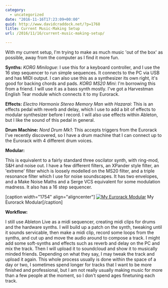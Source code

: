 ```yaml
---
category:
  - uncategorized
date: "2016-11-16T17:23:09+00:00"
guid: http://www.davidcraddock.net/?p=1768
title: Current Music-Making Setup
url: /2016/11/16/current-music-making-setup/

---
```

With my current setup, I'm trying to make as much music 'out of the box' as possible, away from the computer as I find it more fun.

**Synths:** _KORG Minilogue_: I use this for a keyboard controller, and I use the 16 step sequencer to run simple sequences. It connects to the PC via USB and has MIDI output. I can also use this as a synthesizer its own right, it's good for backing chords and pads.
_KORG MS20 Mini_: I'm borrowing this from a friend. I will use it as a bass synth mostly. I've got a Harvestman English Tear module which connects it to my Eurorack.

**Effects:** _Electro Harmonix Stereo Memory Man with Hazarai_: This is an effects pedal with reverb and delay, which I use to add a bit of effects to modular synthesizer before I record. I will also use effects within Ableton, but I like the sound of this pedal in general.

**Drum Machine:** _Nord Drum Mk1_: This accepts triggers from the Eurorack I've recently discovered, so I have a drum machine that I can connect up to the Eurorack with 4 different drum voices.

**Modular:**

This is equivalent to a fairly standard three oscilator synth, with ring-mod, S&H and noise out. I have a few different filters, an XPander style filter, an 'extreme' filter which is loosely modelled on the MS20 filter, and a triple resonance filter which I use for noise soundscapes. It has two envelopes, and a Make Noise Maths and a Serge VCS equivalent for some modulation madness. It also has a 16 step sequencer.

\[caption width="1754" align="aligncenter"\] [![My Eurorack Modular](https://cdn.modulargrid.net/img/racks/modulargrid_350623.jpg)](https://cdn.modulargrid.net/img/racks/modulargrid_350623.jpg) My Eurorack Modular\[/caption\]

**Workflow:**

I still use Ableton Live as a midi sequencer, creating midi clips for drums and the hardware synths. I will build up a patch on the synth, tweaking until it sounds servicable, then make a midi clip, record some loops from the synths, and cut up and move the audio around to compose a track. I might add some soft-synths and effects such as reverb and delay on the PC and mix the track. Then I will upload it to soundcloud and show it to musically minded friends. Depending on what they say, I may tweak the track and upload it again. This whole process usually is done within the space of a day or two, I sometimes spend longer for tracks that I want to be more finished and professional, but I am not really usually making music for more than a few people at the moment, so I don't spend ages finetuning each track.
